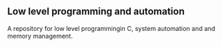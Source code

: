 ## Low level programming and automation

A repository for low level programmingin C, system automation and and memory management.
